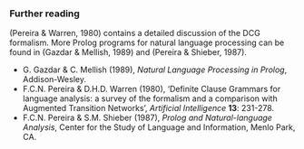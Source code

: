 ### Further reading ###

(Pereira & Warren, 1980) contains a detailed discussion of the DCG formalism. More Prolog programs for natural language processing can be found in (Gazdar & Mellish, 1989) and (Pereira & Shieber, 1987).

* G. Gazdar & C. Mellish (1989), *Natural Language Processing in Prolog*, Addison-Wesley.
* F.C.N. Pereira & D.H.D. Warren (1980), &lsquo;Definite Clause Grammars for language analysis: a survey of the formalism and a comparison with Augmented Transition Networks&rsquo;, *Artificial Intelligence* **13**: 231-278.
* F.C.N. Pereira & S.M. Shieber (1987), *Prolog and Natural-language Analysis*, Center for the Study of Language and Information, Menlo Park, CA.

